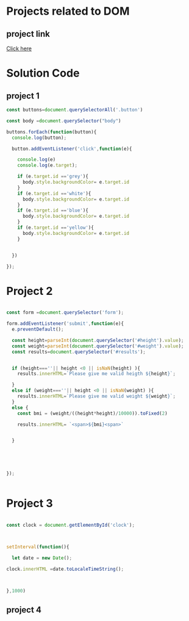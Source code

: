 # Projects related to DOM

## project link 
[Click here](https://stackblitz.com/edit/dom-project-maheshratta-ulhj9xgc?file=index.html)

# Solution Code 

## project 1

```javascript
const buttons=document.querySelectorAll('.button')

const body =document.querySelector("body")

buttons.forEach(function(button){
  console.log(button);

  button.addEventListener('click',function(e){

    console.log(e)
    console.log(e.target);

    if (e.target.id =='grey'){
      body.style.backgroundColor= e.target.id
    }
    if (e.target.id =='white'){
      body.style.backgroundColor= e.target.id
    }
    if (e.target.id =='blue'){
      body.style.backgroundColor= e.target.id
    }
    if (e.target.id =='yellow'){
      body.style.backgroundColor= e.target.id
    }


  })

});


```

# Project 2

```javascript

const form =document.querySelector('form');

form.addEventListener('submit',function(e){
  e.preventDefault();

  const height=parseInt(document.querySelector('#height').value);
  const weight=parseInt(document.querySelector('#weight').value);
  const results=document.querySelector('#results');


  if (height===''|| height <0 || isNaN(height) ){
    results.innerHTML=`Please give me valid heigth ${height}`;

  }
  else if (weight===''|| height <0 || isNaN(weight) ){
    results.innerHTML=`Please give me valid weight ${weight}`;
  }
  else {
    const bmi = (weight/((height*height)/10000)).toFixed(2)

    results.innerHTML= `<span>${bmi}<span>`


  }



   

});



```

# Project 3

```javascript 

const clock = document.getElementById('clock');



setInterval(function(){

  let date = new Date();

clock.innerHTML =date.toLocaleTimeString();



},1000)
```

## project 4 

```javascript





```